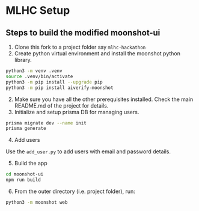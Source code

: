 # MLHC Setup


## Steps to build the modified moonshot-ui

1. Clone this fork to a project folder say ``mlhc-hackathon``
2. Create python virtual environment and install the moonshot python library.

```bash
python3 -m venv .venv
source .venv/bin/activate
python3 -m pip install --upgrade pip
python3 -m pip install aiverify-moonshot
```
2. Make sure you have all the other prerequisites installed. Check the main README.md of the project for details.
3. Initialize and setup prisma DB for managing users.

```bash
prisma migrate dev --name init
prisma generate
```

4. Add users

Use the ``add_user.py`` to add users with email and password details.

5. Build the app

```bash
cd moonshot-ui
npm run build
```

6. From the outer directory (i.e. project folder), run:

```bash
python3 -m moonshot web
```